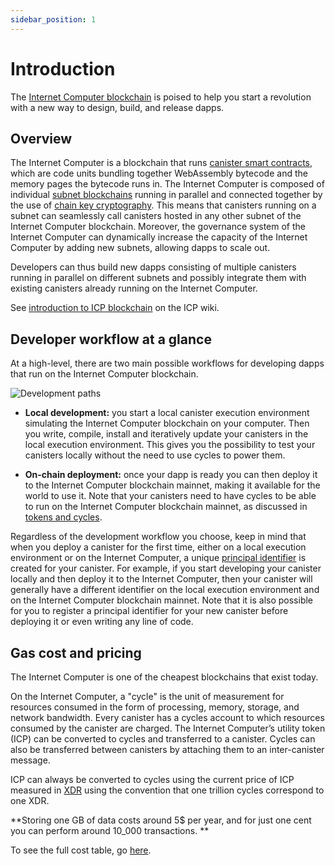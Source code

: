 ```yaml
---
sidebar_position: 1
---
```

# Introduction

The [Internet Computer blockchain](https://wiki.internetcomputer.org/wiki/Introduction_to_ICP) is poised to help you start a revolution with a new way to design, build, and release dapps.

## Overview

The Internet Computer is a blockchain that runs [canister smart contracts](https://internetcomputer.org/how-it-works/architecture-of-the-internet-computer/#canister-smart-contracts), which are code units bundling together WebAssembly bytecode and the memory pages the bytecode runs in. The Internet Computer is composed of individual [subnet blockchains](https://internetcomputer.org/how-it-works/architecture-of-the-internet-computer/#subnet-architecture) running in parallel and connected together by the use of [chain key cryptography](https://internetcomputer.org/how-it-works/#Chain-key-cryptography). This means that canisters running on a subnet can seamlessly call canisters hosted in any other subnet of the Internet Computer blockchain. Moreover, the governance system of the Internet Computer can dynamically increase the capacity of the Internet Computer by adding new subnets, allowing dapps to scale out.

Developers can thus build new dapps consisting of multiple canisters running in parallel on different subnets and possibly integrate them with existing canisters already running on the Internet Computer.

See [introduction to ICP blockchain](https://wiki.internetcomputer.org/wiki/Introduction_to_ICP) on the ICP wiki.

## Developer workflow at a glance

At a high-level, there are two main possible workflows for developing dapps that run on the Internet Computer blockchain.

![Development paths](_attachments/local-remote-path-workflow.svg)

- **Local development:** you start a local canister execution environment simulating the Internet Computer blockchain on your computer. Then you write, compile, install and iteratively update your canisters in the local execution environment. This gives you the possibility to test your canisters locally without the need to use cycles to power them.

- **On-chain deployment:** once your dapp is ready you can then deploy it to the Internet Computer blockchain mainnet, making it available for the world to use it. Note that your canisters need to have cycles to be able to run on the Internet Computer blockchain mainnet, as discussed in [tokens and cycles](/concepts/tokens-cycles.md).

Regardless of the development workflow you choose, keep in mind that when you deploy a canister for the first time, either on a local execution environment or on the Internet Computer, a unique [principal identifier](/references/glossary.md#principal) is created for your canister. For example, if you start developing your canister locally and then deploy it to the Internet Computer, then your canister will generally have a different identifier on the local execution environment and on the Internet Computer blockchain mainnet. Note that it is also possible for you to register a principal identifier for your new canister before deploying it or even writing any line of code.

## Gas cost and pricing

The Internet Computer is one of the cheapest blockchains that exist today. 

On the Internet Computer, a "cycle" is the unit of measurement for resources consumed in the form of processing, memory, storage, and network bandwidth. Every canister has a cycles account to which resources consumed by the canister are charged. The Internet Computer’s utility token (ICP) can be converted to cycles and transferred to a canister. Cycles can also be transferred between canisters by attaching them to an inter-canister message.

ICP can always be converted to cycles using the current price of ICP measured in [XDR](https://en.wikipedia.org/wiki/Special_drawing_rights) using the convention that one trillion cycles correspond to one XDR.

**Storing one GB of data costs around 5$ per year, and for just one cent you can perform around 10_000 transactions. **

To see the full cost table, go [here](./cycles-and-transaction-costs.md).
